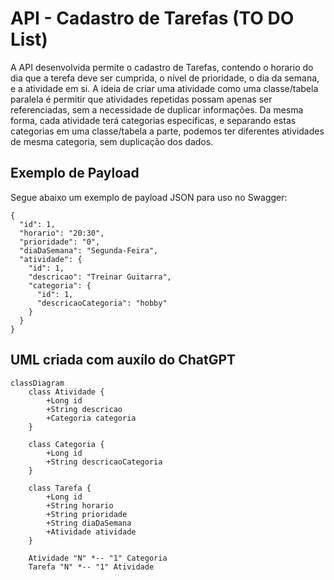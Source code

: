 # API - Cadastro de Tarefas (TO DO List)
A API desenvolvida permite o cadastro de Tarefas, contendo o horario do dia que a terefa deve ser cumprida, o nível de prioridade, o dia da semana, e a atividade em si. A ideia de criar uma atividade como uma classe/tabela paralela é permitir que atividades repetidas possam apenas ser referenciadas, sem a necessidade de duplicar informações. Da mesma forma, cada atividade terá categorias específicas, e separando estas categorias em uma classe/tabela a parte, podemos ter diferentes atividades de mesma categoria, sem duplicação dos dados.

## Exemplo de Payload
Segue abaixo um exemplo de payload JSON para uso no Swagger:

```
{
  "id": 1,
  "horario": "20:30",
  "prioridade": "0",
  "diaDaSemana": "Segunda-Feira",
  "atividade": {
    "id": 1,
    "descricao": "Treinar Guitarra",
    "categoria": {
      "id": 1,
      "descricaoCategoria": "hobby"
    }
  }
}
```
## UML criada com auxílo do ChatGPT


```mermaid
classDiagram
    class Atividade {
        +Long id
        +String descricao
        +Categoria categoria
    }

    class Categoria {
        +Long id
        +String descricaoCategoria
    }

    class Tarefa {
        +Long id
        +String horario
        +String prioridade
        +String diaDaSemana
        +Atividade atividade
    }

    Atividade "N" *-- "1" Categoria
    Tarefa "N" *-- "1" Atividade
```